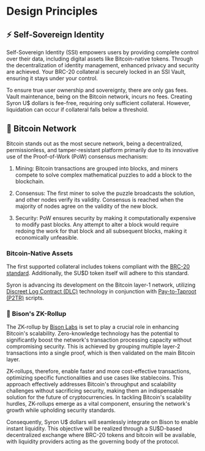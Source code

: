# Design Principles

## :zap: Self-Sovereign Identity

Self-Sovereign Identity (SSI) empowers users by providing complete control over their data, including digital assets like Bitcoin-native tokens. Through the decentralization of identity management, enhanced privacy and security are achieved. Your BRC-20 collateral is securely locked in an SSI Vault, ensuring it stays under your control.

To ensure true user ownership and sovereignty, there are only gas fees. Vault maintenance, being on the Bitcoin network, incurs no fees. Creating Syron U$ dollars is fee-free, requiring only sufficient collateral. However, liquidation can occur if collateral falls below a threshold.

## :bank: Bitcoin Network

Bitcoin stands out as the most secure network, being a decentralized, permissionless, and tamper-resistant platform primarily due to its innovative use of the Proof-of-Work (PoW) consensus mechanism:

1. Mining: Bitcoin transactions are grouped into blocks, and miners compete to solve complex mathematical puzzles to add a block to the blockchain.

2. Consensus: The first miner to solve the puzzle broadcasts the solution, and other nodes verify its validity. Consensus is reached when the majority of nodes agree on the validity of the new block.

3. Security: PoW ensures security by making it computationally expensive to modify past blocks. Any attempt to alter a block would require redoing the work for that block and all subsequent blocks, making it economically unfeasible.

### Bitcoin-Native Assets

The first supported collateral includes tokens compliant with the [BRC-20 standard](https://layer1.gitbook.io/layer1-foundation/protocols/brc-20). Additionally, the SU$D token itself will adhere to this standard.

Syron is advancing its development on the Bitcoin layer-1 network, utilizing [Discreet Log Contract (DLC)](https://github.com/discreetlogcontracts/dlcspecs) technology in conjunction with [Pay-to-Taproot (P2TR)](https://river.com/learn/terms/p/pay-to-taproot-p2tr/) scripts.

### :bison: Bison's ZK-Rollup

The ZK-rollup by [Bison Labs](https://bisonlabs.io) is set to play a crucial role in enhancing Bitcoin's scalability. Zero-knowledge technology has the potential to significantly boost the network's transaction processing capacity without compromising security. This is achieved by grouping multiple layer-2 transactions into a single proof, which is then validated on the main Bitcoin layer.

ZK-rollups, therefore, enable faster and more cost-effective transactions, optimizing specific functionalities and use cases like stablecoins. This approach effectively addresses Bitcoin's throughput and scalability challenges without sacrificing security, making them an indispensable solution for the future of cryptocurrencies. In tackling Bitcoin's scalability hurdles, ZK-rollups emerge as a vital component, ensuring the network's growth while upholding security standards.

Consequently, Syron U$ dollars will seamlessly integrate on Bison to enable instant liquidity. This objective will be realized through a SU$D-based decentralized exchange where BRC-20 tokens and bitcoin will be available, with liquidity providers acting as the governing body of the protocol.
